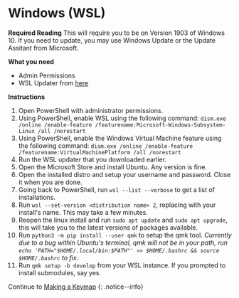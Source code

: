 # Windows (WSL) 

**Required Reading**
This will require you to be on Version 1903 of Windows 10. If you need to update, you may use Windows Update or the Update Assitant from Microsoft.


**What you need**
 - Admin Permissions 
 - WSL Updater from [here](https://wslstorestorage.blob.core.windows.net/wslblob/wsl_update_x64.msi)

**Instructions**

1. Open PowerShell with administrator permissions.
2. Using PowerShell, enable WSL using the following command: `dism.exe /online /enable-feature /featurename:Microsoft-Windows-Subsystem-Linux /all /norestart`
3. Using PowerShell, enable the Windows Virtual Machine feature using the following command: `dism.exe /online /enable-feature /featurename:VirtualMachinePlatform /all /norestart`
4. Run the WSL updater that you downloaded earlier.
5. Open the Microsoft Store and install Ubuntu. Any version is fine.
6. Open the installed distro and setup your username and password. Close it when you are done.
7. Going back to PowerShell, run `wsl --list --verbose` to get a list of installations.
8. Run `wsl --set-version <distribution name> 2`, replacing <distribution name> with your install's name. This may take a few minutes.
9. Reopen the linux install and run `sudo apt update` and `sudo apt upgrade`, this will take you to the latest versions of packages available. 
10. Run `python3 -m pip install --user qmk` to setup the qmk tool. 
 *Currently due to a bug within Ubuntu's terminal, qmk will not be in your path, run `echo 'PATH="$HOME/.local/bin:$PATH"' >> $HOME/.bashrc && source $HOME/.bashrc` to fix.*
11. Run `qmk setup -b develop` from  your WSL instance. If you prompted to install submodules, say yes.
  
Continue to [Making a Keymap](making-keymap)
{: .notice--info}
